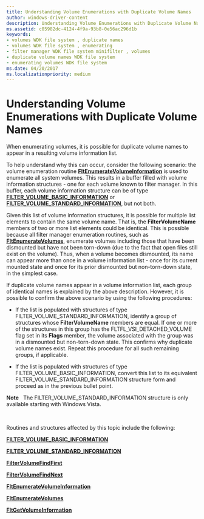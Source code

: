 ```yaml
---
title: Understanding Volume Enumerations with Duplicate Volume Names
author: windows-driver-content
description: Understanding Volume Enumerations with Duplicate Volume Names
ms.assetid: c05982dc-4124-4f9a-93b8-0e56ac296d1b
keywords:
- volumes WDK file system , duplicate names
- volumes WDK file system , enumerating
- filter manager WDK file system minifilter , volumes
- duplicate volume names WDK file system
- enumerating volumes WDK file system
ms.date: 04/20/2017
ms.localizationpriority: medium
---
```


# Understanding Volume Enumerations with Duplicate Volume Names


When enumerating volumes, it is possible for duplicate volume names to appear in a resulting volume information list.

To help understand why this can occur, consider the following scenario: the volume enumeration routine [**FltEnumerateVolumeInformation**](https://msdn.microsoft.com/library/windows/hardware/ff542091) is used to enumerate all system volumes. This results in a buffer filled with volume information structures - one for each volume known to filter manager. In this buffer, each volume information structure can be of type [**FILTER\_VOLUME\_BASIC\_INFORMATION**](https://msdn.microsoft.com/library/windows/hardware/ff541631) or [**FILTER\_VOLUME\_STANDARD\_INFORMATION**](https://msdn.microsoft.com/library/windows/hardware/ff541647), but not both.

Given this list of volume information structures, it is possible for multiple list elements to contain the same volume name. That is, the **FilterVolumeName** members of two or more list elements could be identical. This is possible because all filter manager enumeration routines, such as [**FltEnumerateVolumes**](https://msdn.microsoft.com/library/windows/hardware/ff542092), enumerate volumes including those that have been dismounted but have not been torn-down (due to the fact that open files still exist on the volume). Thus, when a volume becomes dismounted, its name can appear more than once in a volume information list - once for its current mounted state and once for its prior dismounted but non-torn-down state, in the simplest case.

If duplicate volume names appear in a volume information list, each group of identical names is explained by the above description. However, it is possible to confirm the above scenario by using the following procedures:

-   If the list is populated with structures of type FILTER\_VOLUME\_STANDARD\_INFORMATION, identify a group of structures whose **FilterVolumeName** members are equal. If one or more of the structures in this group has the FLTFL\_VSI\_DETACHED\_VOLUME flag set in its **Flags** member, the volume associated with the group was in a dismounted but non-torn-down state. This confirms why duplicate volume names exist. Repeat this procedure for all such remaining groups, if applicable.

-   If the list is populated with structures of type FILTER\_VOLUME\_BASIC\_INFORMATION, convert this list to its equivalent FILTER\_VOLUME\_STANDARD\_INFORMATION structure form and proceed as in the previous bullet point.

**Note**   The FILTER\_VOLUME\_STANDARD\_INFORMATION structure is only available starting with Windows Vista.

 

Routines and structures affected by this topic include the following:

[**FILTER\_VOLUME\_BASIC\_INFORMATION**](https://msdn.microsoft.com/library/windows/hardware/ff541631)

[**FILTER\_VOLUME\_STANDARD\_INFORMATION**](https://msdn.microsoft.com/library/windows/hardware/ff541647)

[**FilterVolumeFindFirst**](https://msdn.microsoft.com/library/windows/hardware/ff541525)

[**FilterVolumeFindNext**](https://msdn.microsoft.com/library/windows/hardware/ff541530)

[**FltEnumerateVolumeInformation**](https://msdn.microsoft.com/library/windows/hardware/ff542091)

[**FltEnumerateVolumes**](https://msdn.microsoft.com/library/windows/hardware/ff542092)

[**FltGetVolumeInformation**](https://msdn.microsoft.com/library/windows/hardware/ff543238)

 

 





